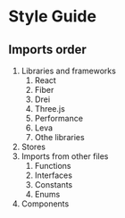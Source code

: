 # Style Guide

## Imports order

1. Libraries and frameworks
   1. React
   1. Fiber
   1. Drei
   1. Three.js
   1. Performance
   1. Leva
   1. Othe libraries
1. Stores
1. Imports from other files
   1. Functions
   1. Interfaces
   1. Constants
   1. Enums
1. Components
